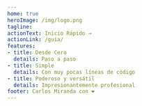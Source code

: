 ```yaml
---
home: true
heroImage: /img/logo.png
tagline: 
actionText: Inicio Rápido →
actionLink: /guia/
features:
- title: Desde Cero 
  details: Paso a paso
- title: Simple
  details: Con muy pocas líneas de código
- title: Poderoso y versátil
  details: Impresionantemente profesional
footer: Carlos Miranda con ❤️
---
```

